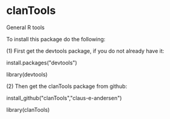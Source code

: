 clanTools
=========

General R tools 

To install this package do the following:

(1) First get the devtools package, if you do not already have it:

install.packages("devtools")

library(devtools)



(2) Then get the clanTools package from github:

install_github("clanTools","claus-e-andersen")

library(clanTools)
